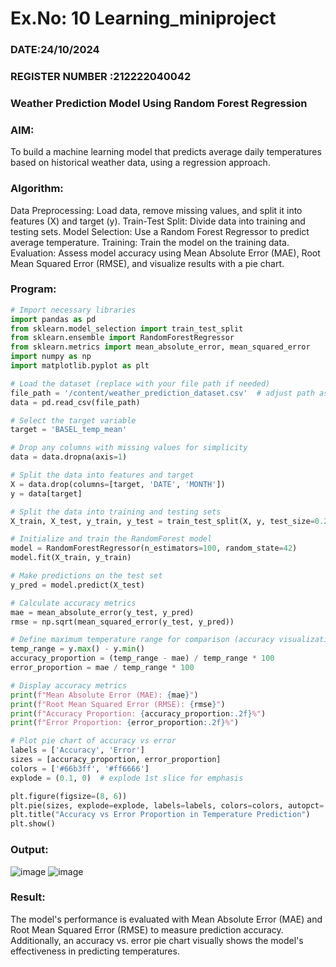 # Ex.No: 10 Learning_miniproject
### DATE:24/10/2024                                                                        
### REGISTER NUMBER :212222040042
### Weather Prediction Model Using Random Forest Regression
### AIM: 
To build a machine learning model that predicts average daily temperatures based on historical weather data, using a regression approach.
###  Algorithm:
Data Preprocessing: Load data, remove missing values, and split it into features (X) and target (y).
Train-Test Split: Divide data into training and testing sets.
Model Selection: Use a Random Forest Regressor to predict average temperature.
Training: Train the model on the training data.
Evaluation: Assess model accuracy using Mean Absolute Error (MAE), Root Mean Squared Error (RMSE), and visualize results with a pie chart.
### Program:
```python
# Import necessary libraries
import pandas as pd
from sklearn.model_selection import train_test_split
from sklearn.ensemble import RandomForestRegressor
from sklearn.metrics import mean_absolute_error, mean_squared_error
import numpy as np
import matplotlib.pyplot as plt

# Load the dataset (replace with your file path if needed)
file_path = '/content/weather_prediction_dataset.csv'  # adjust path as per Colab
data = pd.read_csv(file_path)

# Select the target variable
target = 'BASEL_temp_mean'

# Drop any columns with missing values for simplicity
data = data.dropna(axis=1)

# Split the data into features and target
X = data.drop(columns=[target, 'DATE', 'MONTH'])
y = data[target]

# Split the data into training and testing sets
X_train, X_test, y_train, y_test = train_test_split(X, y, test_size=0.2, random_state=42)

# Initialize and train the RandomForest model
model = RandomForestRegressor(n_estimators=100, random_state=42)
model.fit(X_train, y_train)

# Make predictions on the test set
y_pred = model.predict(X_test)

# Calculate accuracy metrics
mae = mean_absolute_error(y_test, y_pred)
rmse = np.sqrt(mean_squared_error(y_test, y_pred))

# Define maximum temperature range for comparison (accuracy visualization)
temp_range = y.max() - y.min()
accuracy_proportion = (temp_range - mae) / temp_range * 100
error_proportion = mae / temp_range * 100

# Display accuracy metrics
print(f"Mean Absolute Error (MAE): {mae}")
print(f"Root Mean Squared Error (RMSE): {rmse}")
print(f"Accuracy Proportion: {accuracy_proportion:.2f}%")
print(f"Error Proportion: {error_proportion:.2f}%")

# Plot pie chart of accuracy vs error
labels = ['Accuracy', 'Error']
sizes = [accuracy_proportion, error_proportion]
colors = ['#66b3ff', '#ff6666']
explode = (0.1, 0)  # explode 1st slice for emphasis

plt.figure(figsize=(8, 6))
plt.pie(sizes, explode=explode, labels=labels, colors=colors, autopct='%1.1f%%', shadow=True, startangle=140)
plt.title("Accuracy vs Error Proportion in Temperature Prediction")
plt.show()

```
### Output:
![image](https://github.com/user-attachments/assets/dfd855de-c7c2-45fb-9648-3c74dff34857)
![image](https://github.com/user-attachments/assets/eafb96b0-f138-4474-b12d-c158e1cbedc9)




### Result:

The model's performance is evaluated with Mean Absolute Error (MAE) and Root Mean Squared Error (RMSE) to measure prediction accuracy. Additionally, an accuracy vs. error pie chart visually shows the model's effectiveness in predicting temperatures.

